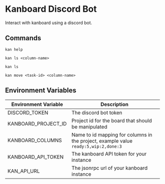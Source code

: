 # Kanboard Discord Bot

Interact with kanboard using a discord bot.

## Commands

```
kan help
```

```
kan ls <column-name>
```

```
kan ls
```

```
kan move <task-id> <column-name>
```

## Environment Variables

| Environment Variable | Description                                                                         | 
|---------------------|-------------------------------------------------------------------------------------| 
| DISCORD_TOKEN       | The discord bot token                                                               | 
| KANBOARD_PROJECT_ID | Project id for the board that should be manipulated                                 | 
| KANBOARD_COLUMNS    | Name to id mapping for columns in the project, example value `ready:5,wip:2,done:3` | 
| KANBOARD_API_TOKEN  | The kanboard API token for your instance                                            | 
| KAN_API_URL         | The jsonrpc url of your kanboard instance                                           | 
